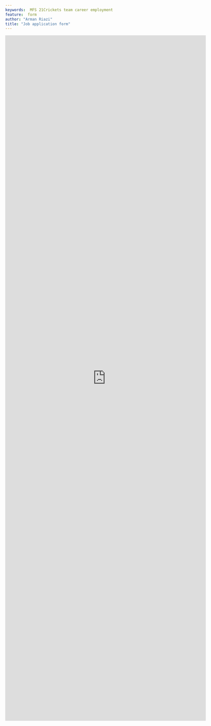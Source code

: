 ```yaml
---
keywords:  MFS 21Crickets team career employment
feature:  form
author: "Arman Riazi"
title: "Job application form"
---
```


<iframe src="https://docs.google.com/forms/d/e/1FAIpQLSeSCQ0Y6tSNlVlgjnhSB6Lm8L2Zj43JX-0d3m66TTisRUP2gw/viewform?embedded=true" width="640" height="2186" frameborder="0" marginheight="0" marginwidth="0">Loading…</iframe>